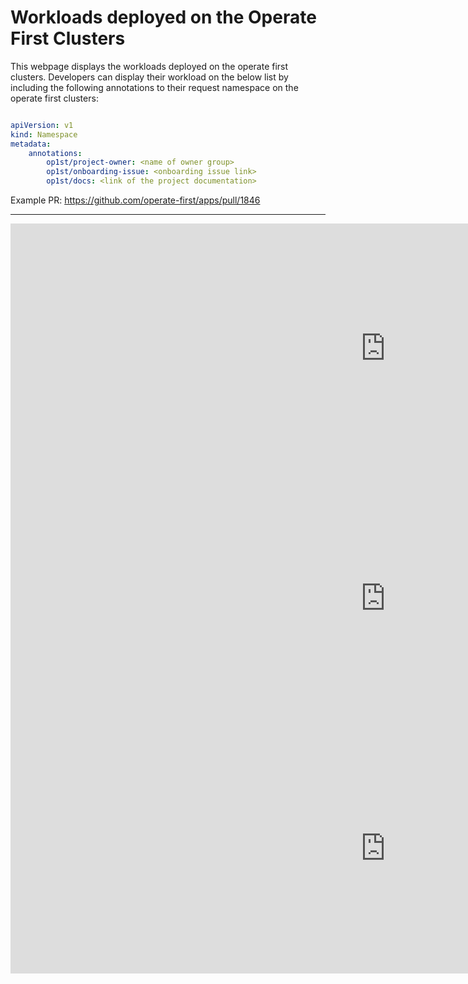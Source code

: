 # Workloads deployed on the Operate First Clusters

This webpage displays the workloads deployed on the operate first clusters.
Developers can display their workload on the below list by including the following annotations to their request namespace on the operate first clusters:

```yaml

apiVersion: v1
kind: Namespace
metadata:
    annotations:
        op1st/project-owner: <name of owner group>
        op1st/onboarding-issue: <onboarding issue link>
        op1st/docs: <link of the project documentation>

```

Example PR: https://github.com/operate-first/apps/pull/1846

---

<iframe src="https://grafana-public.operate-first.cloud/d-solo/opf-overview/workload-overview?orgId=1&var-datasource=default&var-cluster=moc/smaug&var-namespace=All&theme=light&panelId=4" width="1200" height="400" frameborder="0"></iframe>

<iframe src="https://grafana-public.operate-first.cloud/d-solo/opf-overview/workload-overview?orgId=1&var-datasource=default&var-cluster=moc/infra&var-namespace=All&theme=light&panelId=4" width="1200" height="400" frameborder="0"></iframe>

<iframe src="https://grafana-public.operate-first.cloud/d-solo/opf-overview/workload-overview?orgId=1&var-datasource=default&var-cluster=emea/balrog&var-namespace=All&theme=light&panelId=4" width="1200" height="400" frameborder="0"></iframe>
